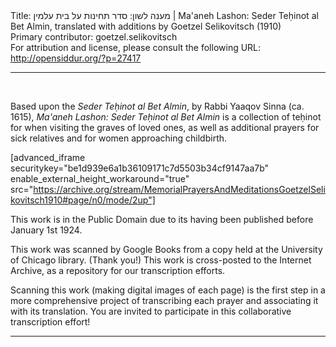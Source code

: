 <html>
<head></head>
<body>
Title: מענה לשון: סדר תחינות על בית עלמין | Ma'aneh Lashon: Seder Teḥinot al Bet Almin, translated with additions by Goetzel Selikovitsch (1910)<br />
Primary contributor: goetzel.selikovitsch<br />
For attribution and license, please consult the following URL: <a href="http://opensiddur.org/?p=27417">http://opensiddur.org/?p=27417</a>
<p />
<hr />

&nbsp;

Based upon the <em>Seder Teḥinot al Bet Almin</em>, by Rabbi Yaaqov Sinna (ca. 1615), <em>Ma'aneh Lashon: Seder Teḥinot al Bet Almin</em> is a collection of teḥinot for when visiting the graves of loved ones, as well as additional prayers for sick relatives and for women approaching childbirth.

[advanced_iframe securitykey="be1d939e6a1b36109171c7d5503b34cf9147aa7b" enable_external_height_workaround="true" src="https://archive.org/stream/MemorialPrayersAndMeditationsGoetzelSelikovitsch1910#page/n0/mode/2up"]

This work is in the Public Domain due to its having been published before January 1st 1924.

This work was scanned by Google Books from a copy held at the University of Chicago library. (Thank you!) This work is cross-posted to the Internet Archive, as a repository for our transcription efforts.

Scanning this work (making digital images of each page) is the first step in a more comprehensive project of transcribing each prayer and associating it with its translation. You are invited to participate in this collaborative transcription effort!

<hr />

&nbsp;
</body>
</html>